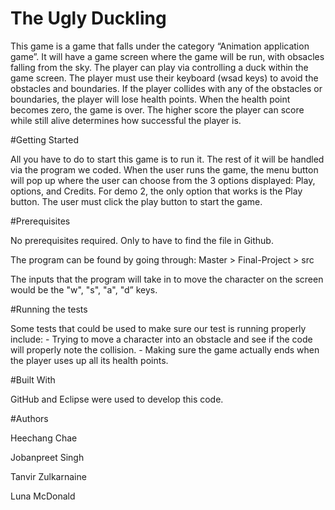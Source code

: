 # The Ugly Duckling
This game is a game that falls under the category “Animation application game”. 
It will have a game screen where the game will be run, with obsacles falling 
from the sky. The player can play via controlling a duck within the game screen.
The player must use their keyboard (wsad keys) to avoid the obstacles and 
boundaries. If the player collides with any of the obstacles or boundaries, the 
player will lose health points. When the health point becomes zero, the game is over. 
The higher score the player can score while still alive determines how successful 
the player is.

#Getting Started

All you have to do to start this game is to run it. The rest of it will be handled 
via the program we coded. When the user runs the game, the menu button will pop up where the user can choose from the 3 options displayed: Play, options, and Credits. For demo 2, the only option that works is the Play button. The user must click the play button to start the game.

#Prerequisites

No prerequisites required. Only to have to find the file in Github.

The program can be found by going through:
	Master
	> Final-Project
	> src
	
The inputs that the program will take in to move the character on the screen would be 
the "w", "s", "a", "d” keys.

#Running the tests

Some tests that could be used to make sure our test is running properly include:
	- Trying to move a character into an obstacle and see if the code will properly note 
	  the collision.
	- Making sure the game actually ends when the player uses up all its health points.

#Built With

GitHub and Eclipse were used to develop this code.

#Authors

Heechang Chae

Jobanpreet Singh

Tanvir Zulkarnaine

Luna McDonald
